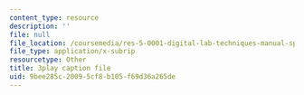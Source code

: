 ```yaml
---
content_type: resource
description: ''
file: null
file_location: /coursemedia/res-5-0001-digital-lab-techniques-manual-spring-2007/9bee285c20095cf8b105f69d36a265de_a4hLUCX893M.vtt
file_type: application/x-subrip
resourcetype: Other
title: 3play caption file
uid: 9bee285c-2009-5cf8-b105-f69d36a265de
---
```

